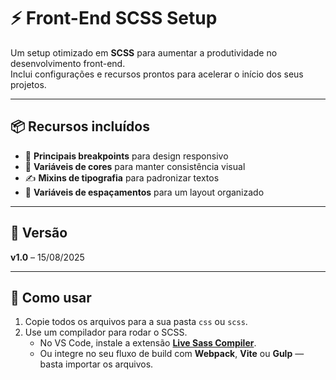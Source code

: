 # ⚡ Front-End SCSS Setup

Um setup otimizado em **SCSS** para aumentar a produtividade no desenvolvimento front-end.  
Inclui configurações e recursos prontos para acelerar o início dos seus projetos.

---

## 📦 Recursos incluídos
- 📱 **Principais breakpoints** para design responsivo
- 🎨 **Variáveis de cores** para manter consistência visual
- ✍️ **Mixins de tipografia** para padronizar textos
- 📏 **Variáveis de espaçamentos** para um layout organizado

---

## 📅 Versão
**v1.0** – 15/08/2025

---

## 🚀 Como usar
1. Copie todos os arquivos para a sua pasta `css` ou `scss`.
2. Use um compilador para rodar o SCSS.
   - No VS Code, instale a extensão **[Live Sass Compiler](https://marketplace.visualstudio.com/items?itemName=ritwickdey.live-sass)**.
   - Ou integre no seu fluxo de build com **Webpack**, **Vite** ou **Gulp** — basta importar os arquivos.
